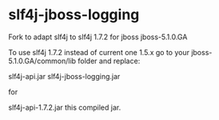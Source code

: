 # slf4j-jboss-logging
Fork to adapt slf4j to slf4j 1.7.2 for jboss jboss-5.1.0.GA

To use slf4j 1.7.2 instead of current one 1.5.x go to your jboss-5.1.0.GA/common/lib folder and replace:

slf4j-api.jar
slf4j-jboss-logging.jar

for

slf4j-api-1.7.2.jar
this compiled jar.
